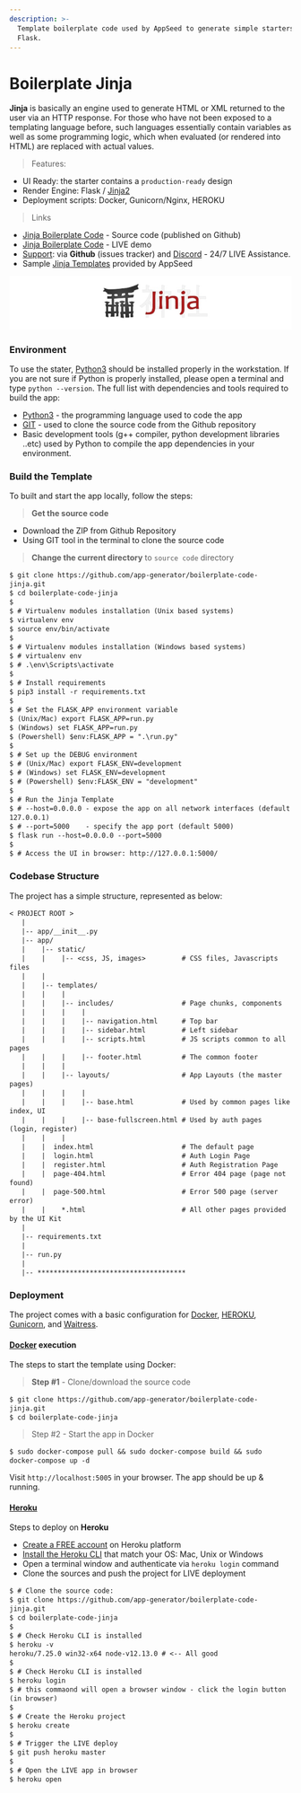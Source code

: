 ```yaml
---
description: >-
  Template boilerplate code used by AppSeed to generate simple starters coded in
  Flask.
---
```


# Boilerplate Jinja

**Jinja** is basically an engine used to generate HTML or XML returned to the user via an HTTP response. For those who have not been exposed to a templating language before, such languages essentially contain variables as well as some programming logic, which when evaluated \(or rendered into HTML\) are replaced with actual values. 

> Features:

* UI Ready: the starter contains a `production-ready` design
* Render Engine: Flask / [Jinja2](https://jinja.palletsprojects.com/)
* Deployment scripts: Docker, Gunicorn/Nginx, HEROKU

> Links

* [Jinja Boilerplate Code](https://github.com/app-generator/boilerplate-code-jinja) - Source code \(published on Github\)
* [Jinja Boilerplate Code](https://boilerplate-code-jinja.appseed-srv1.com/) - LIVE demo
* [Support](https://appseed.us/support):  via **Github** \(issues tracker\) and [Discord](https://discord.gg/fZC6hup) - 24/7 LIVE Assistance. 
* Sample [Jinja Templates](https://appseed.us/jinja-template) provided by AppSeed

![Jinja - Official Logo.](../.gitbook/assets/jinja-banner.jpg)

### Environment

To use the stater, [Python3](https://www.python.org/) should be installed properly in the workstation. If you are not sure if Python is properly installed, please open a terminal and type `python --version`. The full list with dependencies and tools required to build the app:

* [Python3](https://www.python.org/) - the programming language used to code the app
* [GIT](https://git-scm.com/) - used to clone the source code from the Github repository
* Basic development tools \(g++ compiler, python development libraries ..etc\) used by Python to compile the app dependencies in your environment. 



### Build the Template <a id="build-the-app"></a>

To built and start the app locally, follow the steps:

> **Get the source code**

* Download the ZIP from Github Repository
* Using GIT tool in the terminal to clone the source code

> **Change the current directory** to `source code` directory

```text
$ git clone https://github.com/app-generator/boilerplate-code-jinja.git
$ cd boilerplate-code-jinja
$
$ # Virtualenv modules installation (Unix based systems)
$ virtualenv env
$ source env/bin/activate
$
$ # Virtualenv modules installation (Windows based systems)
$ # virtualenv env
$ # .\env\Scripts\activate
$
$ # Install requirements
$ pip3 install -r requirements.txt
$
$ # Set the FLASK_APP environment variable
$ (Unix/Mac) export FLASK_APP=run.py
$ (Windows) set FLASK_APP=run.py
$ (Powershell) $env:FLASK_APP = ".\run.py"
$
$ # Set up the DEBUG environment
$ # (Unix/Mac) export FLASK_ENV=development
$ # (Windows) set FLASK_ENV=development
$ # (Powershell) $env:FLASK_ENV = "development"
$
$ # Run the Jinja Template
$ # --host=0.0.0.0 - expose the app on all network interfaces (default 127.0.0.1)
$ # --port=5000    - specify the app port (default 5000)  
$ flask run --host=0.0.0.0 --port=5000
$
$ # Access the UI in browser: http://127.0.0.1:5000/
```



### Codebase Structure

The project has a simple structure, represented as below:

```text
< PROJECT ROOT >
   |
   |-- app/__init__.py
   |-- app/
   |    |-- static/
   |    |    |-- <css, JS, images>         # CSS files, Javascripts files
   |    |
   |    |-- templates/
   |    |    |
   |    |    |-- includes/                 # Page chunks, components
   |    |    |    |
   |    |    |    |-- navigation.html      # Top bar
   |    |    |    |-- sidebar.html         # Left sidebar
   |    |    |    |-- scripts.html         # JS scripts common to all pages
   |    |    |    |-- footer.html          # The common footer
   |    |    |
   |    |    |-- layouts/                  # App Layouts (the master pages)
   |    |    |    |
   |    |    |    |-- base.html            # Used by common pages like index, UI
   |    |    |    |-- base-fullscreen.html # Used by auth pages (login, register)
   |    |    |
   |    |  index.html                      # The default page
   |    |  login.html                      # Auth Login Page
   |    |  register.html                   # Auth Registration Page
   |    |  page-404.html                   # Error 404 page (page not found)
   |    |  page-500.html                   # Error 500 page (server error)
   |    |    *.html                        # All other pages provided by the UI Kit
   |
   |-- requirements.txt
   |
   |-- run.py
   |
   |-- *************************************

```



### Deployment

 The project comes with a basic configuration for [Docker](https://www.docker.com/), [HEROKU](https://www.heroku.com/), [Gunicorn](https://gunicorn.org/), and [Waitress](https://docs.pylonsproject.org/projects/waitress/en/stable/). 

#### [Docker](https://www.docker.com/) execution

The steps to start the template using Docker:

> **Step \#1** - Clone/download the source code

```text
$ git clone https://github.com/app-generator/boilerplate-code-jinja.git
$ cd boilerplate-code-jinja
```

> Step \#2 - Start the app in Docker

```text
$ sudo docker-compose pull && sudo docker-compose build && sudo docker-compose up -d
```

Visit `http://localhost:5005` in your browser. The app should be up & running.



#### [Heroku](https://www.heroku.com/)

Steps to deploy on **Heroku**

* [Create a FREE account](https://signup.heroku.com/) on Heroku platform
* [Install the Heroku CLI](https://devcenter.heroku.com/articles/getting-started-with-python#set-up) that match your OS: Mac, Unix or Windows
* Open a terminal window and authenticate via `heroku login` command
* Clone the sources and push the project for LIVE deployment

```text
$ # Clone the source code:
$ git clone https://github.com/app-generator/boilerplate-code-jinja.git
$ cd boilerplate-code-jinja
$
$ # Check Heroku CLI is installed
$ heroku -v
heroku/7.25.0 win32-x64 node-v12.13.0 # <-- All good
$
$ # Check Heroku CLI is installed
$ heroku login
$ # this commaond will open a browser window - click the login button (in browser)
$
$ # Create the Heroku project
$ heroku create
$
$ # Trigger the LIVE deploy
$ git push heroku master
$
$ # Open the LIVE app in browser
$ heroku open
```

#### 

